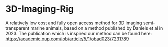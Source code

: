 # 3D-Imaging-Rig
A relatively low cost and fully open access method for 3D imaging semi-transparent marine animals, based on a method published by Daniels et al in 2023. 
The publication which is inspired our method can be found here: https://academic.oup.com/iob/article/5/1/obad023/7231789
